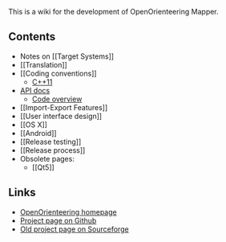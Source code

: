 This is a wiki for the development of OpenOrienteering Mapper. 

## Contents

  * Notes on [[Target Systems]]
  * [[Translation]]
  * [[Coding conventions]]
    * [C++11](Cxx11)
  * [API docs](http://openorienteering.github.io/api-docs/mapper/)
    * [Code overview](http://openorienteering.github.io/api-docs/mapper/code_overview.html) 
  * [[Import-Export Features]]
  * [[User interface design]]
  * [[OS X]] 
  * [[Android]] 
  * [[Release testing]] 
  * [[Release process]] 
  * Obsolete pages:
    * [[Qt5]] 

## Links

  * [OpenOrienteering homepage](http://oorienteering.org/)
  * [Project page on Github](http://github.com/OpenOrienteering/mapper/)
  * [Old project page on Sourceforge](http://sourceforge.net/projects/oorienteering/)

